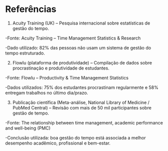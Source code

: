 # Referências

1. Acuity Training (UK) – Pesquisa internacional sobre estatísticas de gestão do tempo.   

-Fonte: Acuity Training – Time Management Statistics & Research   

-Dado utilizado: 82% das pessoas não usam um sistema de gestão do tempo estruturado.   

2. Flowlu (plataforma de produtividade) – Compilação de dados sobre procrastinação e produtividade de estudantes.   

-Fonte: Flowlu – Productivity & Time Management Statistics   

-Dados utilizados: 75% dos estudantes procrastinam regularmente e 58% entregam trabalhos no último dia/prazo.   

3. Publicação científica (Meta-análise, National Library of Medicine / PubMed Central) – Revisão com mais de 50 mil participantes sobre gestão de tempo.   

-Fonte: The relationship between time management, academic performance and well-being (PMC)   

-Conclusão utilizada: boa gestão do tempo está associada a melhor desempenho acadêmico, profissional e bem-estar.   
